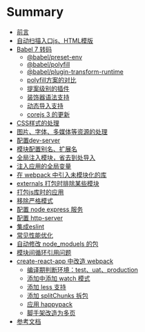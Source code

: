 # Summary

* [前言](README.md)
* [自动扫描入口js、HTML模版](./content/entry.md)
* [Babel 7 转码](./content/babel/index.md)
  * [@babel/preset-env](./content/babel/preset-env.md)
  * [@babel/polyfill](./content/babel/polyfill.md)
  * [@babel/plugin-transform-runtime](./content/babel/transform-runtime.md)
  * [polyfill方案的对比](./content/babel/polyfill-or-runtime.md)
  * [提案级别的插件](./content/babel/proposal.md)
  * [装饰器语法支持](./content/babel/decorators.md)
  * [动态导入支持](./content/babel/import.md)
  * [corejs 3 的更新](./content/babel/corejs3.md)
* [CSS样式的处理](./content/style.md)
* [图片、字体、多媒体等资源的处理](./content/media.md)
* [配置dev-server](./content/dev-server.md)
* [模块配置别名、扩展名](./content/alias.md)
* [全局注入模块，省去到处导入](./content/provide.md)
* [注入应用的全局变量](./content/define.md)
* [在 webpack 中引入未模块化的库](./content/module.md)
* [externals 打包时排除某些模块](./content/prune.md)
* [打包js库时的应用](./content/library.md)
* [移除严格模式](https://babeljs.io/docs/en/babel-plugin-transform-strict-mode)
* [配置 node express 服务](./content/node-server.md)
* [配置 http-server](./content/http-server.md)
* [集成eslint](./content/eslint.md)
* [常见性能优化](./content/optimize.md)
* [自动修改 node_moduels 的包](./content/patch-package.md)
* [模块间循环引用问题](./content/circular.md)
* [create-react-app 中改造 webpack]()
  * [编译期判断环境：test、uat、production]()
  * [添加中添加 watch 模式]()
  * [添加 less 支持]()
  * [添加 splitChunks 拆包]()
  * [应用 happypack]()
  * [脚手架改造为多页]()
* [参考文档](./content/reference.md)